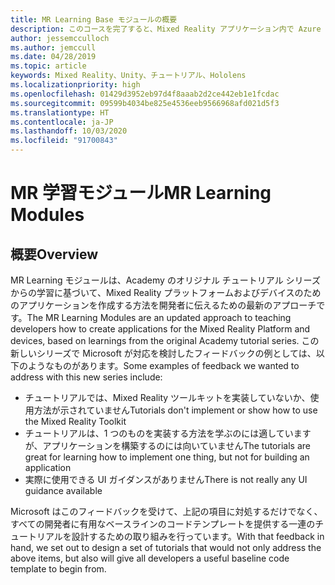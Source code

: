 ```yaml
---
title: MR Learning Base モジュールの概要
description: このコースを完了すると、Mixed Reality アプリケーション内で Azure 顔認識を実装する方法を学習することができます。
author: jessemcculloch
ms.author: jemccull
ms.date: 04/28/2019
ms.topic: article
keywords: Mixed Reality、Unity、チュートリアル、Hololens
ms.localizationpriority: high
ms.openlocfilehash: 01429d3952eb97d4f8aaab2d2ce442eb1e1fcdac
ms.sourcegitcommit: 09599b4034be825e4536eeb9566968afd021d5f3
ms.translationtype: HT
ms.contentlocale: ja-JP
ms.lasthandoff: 10/03/2020
ms.locfileid: "91700843"
---
```

# <a name="mr-learning-modules"></a><span data-ttu-id="e7131-104">MR 学習モジュール</span><span class="sxs-lookup"><span data-stu-id="e7131-104">MR Learning Modules</span></span>

## <a name="overview"></a><span data-ttu-id="e7131-105">概要</span><span class="sxs-lookup"><span data-stu-id="e7131-105">Overview</span></span>

<span data-ttu-id="e7131-106">MR Learning モジュールは、Academy のオリジナル チュートリアル シリーズからの学習に基づいて、Mixed Reality プラットフォームおよびデバイスのためのアプリケーションを作成する方法を開発者に伝えるための最新のアプローチです。</span><span class="sxs-lookup"><span data-stu-id="e7131-106">The MR Learning Modules are an updated approach to teaching developers how to create applications for the Mixed Reality Platform and devices, based on learnings from the original Academy tutorial series.</span></span> <span data-ttu-id="e7131-107">この新しいシリーズで Microsoft が対応を検討したフィードバックの例としては、以下のようなものがあります。</span><span class="sxs-lookup"><span data-stu-id="e7131-107">Some examples of feedback we wanted to address with this new series include:</span></span>

* <span data-ttu-id="e7131-108">チュートリアルでは、Mixed Reality ツールキットを実装していないか、使用方法が示されていません</span><span class="sxs-lookup"><span data-stu-id="e7131-108">Tutorials don't implement or show how to use the Mixed Reality Toolkit</span></span>
* <span data-ttu-id="e7131-109">チュートリアルは、1 つのものを実装する方法を学ぶのには適していますが、アプリケーションを構築するのには向いていません</span><span class="sxs-lookup"><span data-stu-id="e7131-109">The tutorials are great for learning how to implement one thing, but not for building an application</span></span>
* <span data-ttu-id="e7131-110">実際に使用できる UI ガイダンスがありません</span><span class="sxs-lookup"><span data-stu-id="e7131-110">There is not really any UI guidance available</span></span>

<span data-ttu-id="e7131-111">Microsoft はこのフィードバックを受けて、上記の項目に対処するだけでなく、すべての開発者に有用なベースラインのコードテンプレートを提供する一連のチュートリアルを設計するための取り組みを行っています。</span><span class="sxs-lookup"><span data-stu-id="e7131-111">With that feedback in hand, we set out to design a set of tutorials that would not only address the above items, but also will give all developers a useful baseline code template to begin from.</span></span>
